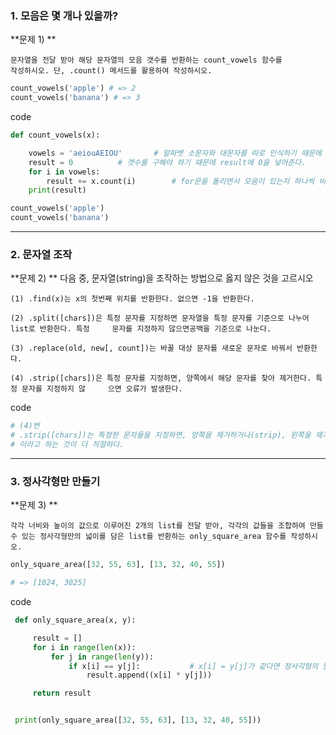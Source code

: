 ### 1. 모음은 몇 개나 있을까?



**문제 1) **

```
문자열을 전달 받아 해당 문자열의 모음 갯수를 반환하는 count_vowels 함수를
작성하시오. 단, .count() 메서드를 활용하여 작성하시오.

```

``` python
count_vowels('apple') # => 2
count_vowels('banana') # => 3
```

code

```python
def count_vowels(x):

    vowels = 'aeiouAEIOU'       # 알파벳 소문자와 대문자를 따로 인식하기 때문에 aeiou(모음)의 소문자, 대문자를 같이 넣어준다.
    result = 0          # 갯수를 구해야 하기 때문에 result에 0을 넣어준다.
    for i in vowels:        
        result += x.count(i)        # for문을 돌리면서 모음이 있는지 하나씩 비교해준다.
    print(result)

count_vowels('apple')
count_vowels('banana')
```



---



### 2. 문자열 조작

**문제 2) ** 다음 중, 문자열(string)을 조작하는 방법으로 옳지 않은 것을 고르시오

```
(1) .find(x)는 x의 첫번째 위치를 반환한다. 없으면 -1을 반환한다.

(2) .split([chars])은 특정 문자를 지정하면 문자열을 특정 문자를 기준으로 나누어 list로 반환한다. 특정     문자를 지정하지 않으면공백을 기준으로 나눈다.

(3) .replace(old, new[, count])는 바꿀 대상 문자를 새로운 문자로 바꿔서 반환한다.

(4) .strip([chars])은 특정 문자를 지정하면, 양쪽에서 해당 문자를 찾아 제거한다. 특정 문자를 지정하지 않     으면 오류가 발생한다.
```



code

```python
# (4)번
# .strip([chars])는 특정한 문자들을 지정하면, 양쪽을 제거하거나(strip), 왼쪽을 제거하거나(lstrip), 오른쪽을 제거(rstrip) / 문자열을 지정하지 않으면 공백을 제거함
# 이라고 하는 것이 더 적절하다.
```





---



### 3. 정사각형만 만들기

**문제 3) **

```
각각 너비와 높이의 값으로 이루어진 2개의 list를 전달 받아, 각각의 값들을 조합하여 만들 수 있는 정사각형만의 넓이를 담은 list를 반환하는 only_square_area 함수를 작성하시오.
```



```python
only_square_area([32, 55, 63], [13, 32, 40, 55])

# => [1024, 3025]
```

code

```python
 def only_square_area(x, y):

     result = []
     for i in range(len(x)):
         for j in range(len(y)):
             if x[i] == y[j]:           # x[i] = y[j]가 같다면 정사각형의 넓이를 구할 수 있다.
                 result.append((x[i] * y[j]))

     return result


 print(only_square_area([32, 55, 63], [13, 32, 40, 55]))
```





